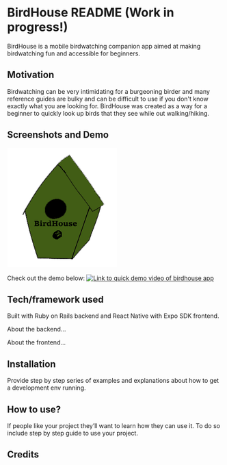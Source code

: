# BirdHouse README (Work in progress!)

BirdHouse is a mobile birdwatching companion app aimed at making birdwatching fun and accessible for beginners.

## Motivation

Birdwatching can be very intimidating for a burgeoning birder and many reference guides are bulky and can be difficult to use if you don't know exactly what you are looking for. BirdHouse was created as a way for a beginner to quickly look up birds that they see while out walking/hiking.

## Screenshots and Demo

![BirdHouse logo](https://github.com/ayerest/birdhouse-frontend/blob/master/BirdHouse/assets/images/birdhouse_logo_drawn.png)

Check out the demo below:
[![Link to quick demo video of birdhouse app](https://i9.ytimg.com/vi/o_4FIHM3fbY/mq2.jpg?sqp=CJ_0tu4F&rs=AOn4CLChztTKMu5IrQcB_bm3LLX-iD-SPg)](https://youtu.be/o_4FIHM3fbY)


## Tech/framework used

Built with Ruby on Rails backend and React Native with Expo SDK frontend.

About the backend...

About the frontend...

## Installation
Provide step by step series of examples and explanations about how to get a development env running.

## How to use?
If people like your project they’ll want to learn how they can use it. To do so include step by step guide to use your project.

## Credits



